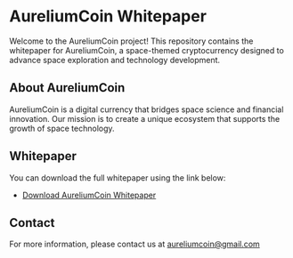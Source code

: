 # AureliumCoin Whitepaper

Welcome to the AureliumCoin project! This repository contains the whitepaper for AureliumCoin, a space-themed cryptocurrency designed to advance space exploration and technology development.

## About AureliumCoin

AureliumCoin is a digital currency that bridges space science and financial innovation. Our mission is to create a unique ecosystem that supports the growth of space technology.

## Whitepaper

You can download the full whitepaper using the link below:

- [Download AureliumCoin Whitepaper](https://github.com/yourusername/aureliumcoin-whitepaper/blob/main/AureliumCoin_Whitepaper.pdf)

## Contact

For more information, please contact us at aureliumcoin@gmail.com

